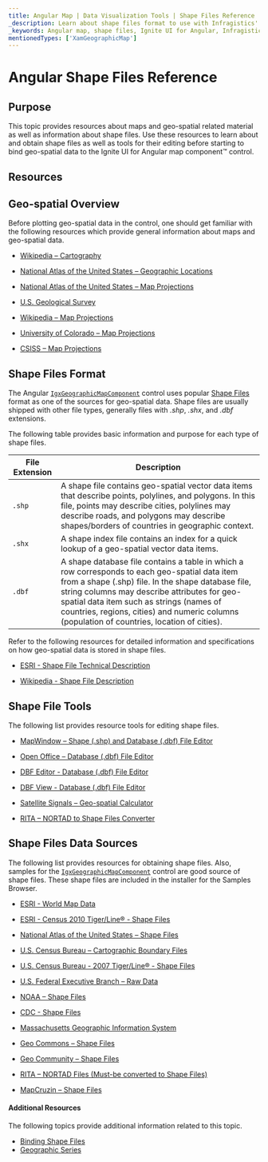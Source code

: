 ```yaml
---
title: Angular Map | Data Visualization Tools | Shape Files Reference | Shape Files Editing | Infragistics
_description: Learn about shape files format to use with Infragistics' Angular map. Check out Ignite UI for Angular map tutorials!
_keywords: Angular map, shape files, Ignite UI for Angular, Infragistics, shape editing
mentionedTypes: ['XamGeographicMap']
---
```


# Angular Shape Files Reference

## Purpose

This topic provides resources about maps and geo-spatial related material as well as information about shape files. Use these resources to learn about and obtain shape files as well as tools for their editing before starting to bind geo-spatial data to the Ignite UI for Angular map component™ control.

## Resources

## Geo-spatial Overview

Before plotting geo-spatial data in the control, one should get familiar with the following resources which provide general information about maps and geo-spatial data.

-   [Wikipedia – Cartography](http://en.wikipedia.org/wiki/cartography)

-   [National Atlas of the United States – Geographic Locations](http://nationalatlas.gov/articles/mapping/a_latlong.html)

-   [National Atlas of the United States – Map Projections](http://nationalatlas.gov/articles/mapping/a_projections.html)

-   [U.S. Geological Survey](http://www.usgs.gov/)

-   [Wikipedia – Map Projections](http://en.wikipedia.org/wiki/map_projection)

-   [University of Colorado – Map Projections](http://www.colorado.edu/geography/gcraft/notes/mapproj/mapproj_f.html)

-   [CSISS – Map Projections](http://www.csiss.org/map-projections/index.html)

## Shape Files Format

The Angular [`IgxGeographicMapComponent`]({environment:dvapibaseurl}/products/ignite-ui-angular/api/docs/typescript/latest/classes/igxgeographicmapcomponent.html) control uses popular [Shape Files](http://en.wikipedia.org/wiki/shapefile#overview) format as one of the sources for geo-spatial data. Shape files are usually shipped with other file types, generally files with  _.shp_, _.shx_, and _.dbf_  extensions.

The following table provides basic information and purpose for each type of shape files.

| File Extension | Description                                                                                                                                                                                                                                                                                                                                     |
| -------------- | ----------------------------------------------------------------------------------------------------------------------------------------------------------------------------------------------------------------------------------------------------------------------------------------------------------------------------------------------- |
| `.shp`         | A shape file contains geo-spatial vector data items that describe points, polylines, and polygons. In this file, points may describe cities, polylines may describe roads, and polygons may describe shapes/borders of countries in geographic context.                                                                                         |
| `.shx`         | A shape index file contains an index for a quick lookup of a geo-spatial vector data items.                                                                                                                                                                                                                                                     |
| `.dbf`         | A shape database file contains a table in which a row corresponds to each geo-spatial data item from a shape (.shp) file. In the shape database file, string columns may describe attributes for geo-spatial data item such as strings (names of countries, regions, cities) and numeric columns (population of countries, location of cities). |

Refer to the following resources for detailed information and specifications on how geo-spatial data is stored in shape files.

-   [ESRI - Shape File Technical Description](http://www.esri.com/library/whitepapers/pdfs/shapefile.pdf)

-   [Wikipedia - Shape File Description](http://en.wikipedia.org/wiki/shapefile#overview)

## Shape File Tools

The following list provides resource tools for editing shape files.

-   [MapWindow – Shape (.shp) and Database (.dbf) File Editor](http://www.mapwindow.org/)

-   [Open Office – Database (.dbf) File Editor](http://openoffice.org/)

-   [DBF Editor - Database (.dbf) File Editor](http://dbfeditor.com/)

-   [DBF View - Database (.dbf) File Editor](http://dbfview.com/view-dbf-file.html)

-   [Satellite Signals – Geo-spatial Calculator](http://www.satsig.net/degrees-minutes-seconds-calculator.htm)

-   [RITA – NORTAD to Shape Files Converter](http://www.bts.gov/publications/north_american_transportation_atlas_data/html/data_converter.html)

## Shape Files Data Sources

The following list provides resources for obtaining shape files. Also, samples for the [`IgxGeographicMapComponent`]({environment:dvapibaseurl}/products/ignite-ui-angular/api/docs/typescript/latest/classes/igxgeographicmapcomponent.html) control are good source of shape files. These shape files are included in the installer for the Samples Browser.

-   [ESRI - World Map Data](http://www.esri.com/data/download/basemap/index.html)

-   [ESRI - Census 2010 Tiger/Line® - Shape Files](http://www.census.gov/geo/www/tiger/tgrshp2010/tgrshp2010.html)

-   [National Atlas of the United States – Shape Files](http://www.nationalatlas.gov/atlasftp.html)

-   [U.S. Census Bureau – Cartographic Boundary Files](http://www.census.gov/geo/www/cob/index.html)

-   [U.S. Census Bureau - 2007 Tiger/Line® - Shape Files](http://www.census.gov/cgi-bin/geo/shapefiles/national-files)

-   [U.S. Federal Executive Branch – Raw Data](https://explore.data.gov/catalog/raw/)

-   [NOAA – Shape Files](http://www.nws.noaa.gov/geodata/)

-   [CDC - Shape Files](http://wwwn.cdc.gov/epiinfo/script/shapefiles.aspx)

-   [Massachusetts Geographic Information System](http://www.mass.gov/mgis/massgis.htm)

-   [Geo Commons – Shape Files](http://geocommons.com/searches?query=shapefiles)

-   [Geo Community – Shape Files](http://data.geocomm.com/catalog/)

-   [RITA – NORTAD Files (Must-be converted to Shape Files)](http://www.bts.gov/publications/north_american_transportation_atlas_data/)

-   [MapCruzin – Shape Files](http://www.mapcruzin.com/download-free-arcgis-shapefiles.htm)

#### Additional Resources

The following topics provide additional information related to this topic.

-   [Binding Shape Files](geo-map-binding-shp-file.md)
-   [Geographic Series](geo-map-type-series.md)
